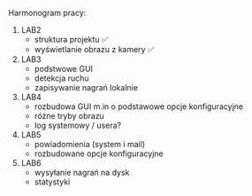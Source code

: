Harmonogram pracy:

1. LAB2
   - struktura projektu ✅
   - wyświetlanie obrazu z kamery ✅
2. LAB3
   - podstwowe GUI
   - detekcja ruchu
   - zapisywanie nagrań lokalnie 
3. LAB4
   - rozbudowa GUI m.in o podstawowe opcje konfiguracyjne
   - różne tryby obrazu
   - log systemowy / usera?
4. LAB5
   - powiadomienia (system i mail)
   - rozbudowane opcje konfiguracyjne
5. LAB6
   - wysyłanie nagrań na dysk
   - statystyki
